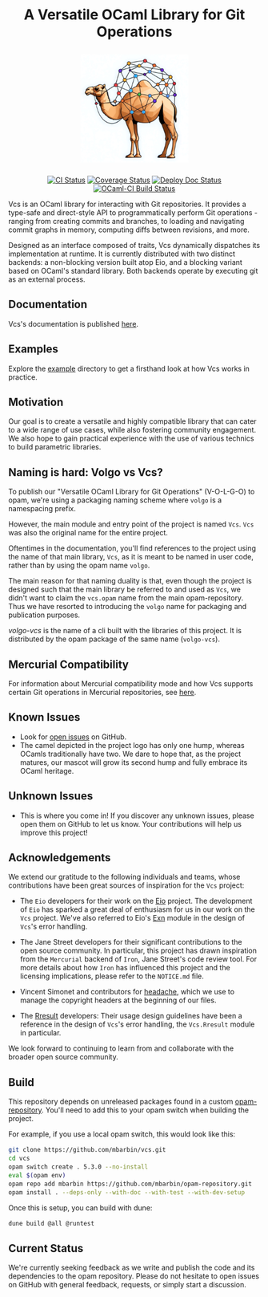 <h1 align="center">
  <p align="center">A Versatile OCaml Library for Git Operations</p>
  <img
    src="./doc/static/img/ocaml-vcs.png?raw=true"
    width='216'
    alt="Logo"
  />
</h1>

<p align="center">
  <a href="https://github.com/mbarbin/vcs/actions/workflows/ci.yml"><img src="https://github.com/mbarbin/vcs/workflows/ci/badge.svg" alt="CI Status"/></a>
  <a href="https://coveralls.io/github/mbarbin/vcs?branch=main"><img src="https://coveralls.io/repos/github/mbarbin/vcs/badge.svg?branch=main" alt="Coverage Status"/></a>
  <a href="https://github.com/mbarbin/vcs/actions/workflows/deploy-doc.yml"><img src="https://github.com/mbarbin/vcs/workflows/deploy-doc/badge.svg" alt="Deploy Doc Status"/></a>
  <a href="https://ocaml.ci.dev/github/mbarbin/vcs"><img src="https://img.shields.io/endpoint?url=https://ocaml.ci.dev/badge/mbarbin/vcs/main&logo=ocaml" alt="OCaml-CI Build Status"/></a>
</p>

Vcs is an OCaml library for interacting with Git repositories. It provides a type-safe and direct-style API to programmatically perform Git operations - ranging from creating commits and branches, to loading and navigating commit graphs in memory, computing diffs between revisions, and more.

Designed as an interface composed of traits, Vcs dynamically dispatches its implementation at runtime. It is currently distributed with two distinct backends: a non-blocking version built atop Eio, and a blocking variant based on OCaml's standard library. Both backends operate by executing git as an external process.

## Documentation

Vcs's documentation is published [here](https://mbarbin.github.io/vcs).

## Examples

Explore the [example](example/) directory to get a firsthand look at how Vcs works in practice.

## Motivation

Our goal is to create a versatile and highly compatible library that can cater to a wide range of use cases, while also fostering community engagement. We also hope to gain practical experience with the use of various technics to build parametric libraries.

## Naming is hard: Volgo vs Vcs?

To publish our "Versatile OCaml Library for Git Operations" (V-O-L-G-O) to opam, we're using a packaging naming scheme where `volgo` is a namespacing prefix.

However, the main module and entry point of the project is named `Vcs`. `Vcs` was also the original name for the entire project.

Oftentimes in the documentation, you'll find references to the project using the name of that main library, `Vcs`, as it is meant to be named in user code, rather than by using the opam name `volgo`.

The main reason for that naming duality is that, even though the project is designed such that the main library be referred to and used as `Vcs`, we didn't want to claim the `vcs.opam` name from the main opam-repository. Thus we have resorted to introducing the `volgo` name for packaging and publication purposes.

*volgo-vcs* is the name of a cli built with the libraries of this project. It is distributed by the opam package of the same name (`volgo-vcs`).

## Mercurial Compatibility

For information about Mercurial compatibility mode and how Vcs supports certain Git operations in Mercurial repositories, see [here](doc/docs/explanation/mercurial-compatibility.md).

## Known Issues

- Look for [open issues](https://github.com/mbarbin/vcs/issues) on GitHub.
- The camel depicted in the project logo has only one hump, whereas OCamls traditionally have two. We dare to hope that, as the project matures, our mascot will grow its second hump and fully embrace its OCaml heritage.

## Unknown Issues

- This is where you come in! If you discover any unknown issues, please open them on GitHub to let us know. Your contributions will help us improve this project!

## Acknowledgements

We extend our gratitude to the following individuals and teams, whose contributions have been great sources of inspiration for the `Vcs` project:

- The `Eio` developers for their work on the [Eio](https://github.com/ocaml-multicore/eio) project. The development of `Eio` has sparked a great deal of enthusiasm for us in our work on the `Vcs` project. We've also referred to Eio's [Exn](https://ocaml-multicore.github.io/eio/eio/Eio/Exn/index.html) module in the design of `Vcs`'s error handling.

- The Jane Street developers for their significant contributions to the open source community. In particular, this project has drawn inspiration from the `Mercurial` backend of `Iron`, Jane Street's code review tool. For more details about how `Iron` has influenced this project and the licensing implications, please refer to the `NOTICE.md` file.

- Vincent Simonet and contributors for [headache](https://github.com/Frama-C/headache), which we use to manage the copyright headers at the beginning of our files.

- The [Rresult](https://erratique.ch/software/rresult/doc/Rresult/index.html#usage) developers: Their usage design guidelines have been a reference in the design of `Vcs`'s error handling, the `Vcs.Rresult` module in particular.

We look forward to continuing to learn from and collaborate with the broader open source community.

## Build

This repository depends on unreleased packages found in a custom [opam-repository](https://github.com/mbarbin/opam-repository.git). You'll need to add this to your opam switch when building the project.

For example, if you use a local opam switch, this would look like this:

```sh
git clone https://github.com/mbarbin/vcs.git
cd vcs
opam switch create . 5.3.0 --no-install
eval $(opam env)
opam repo add mbarbin https://github.com/mbarbin/opam-repository.git
opam install . --deps-only --with-doc --with-test --with-dev-setup
```

Once this is setup, you can build with dune:

```sh
dune build @all @runtest
```

## Current Status

We're currently seeking feedback as we write and publish the code and its dependencies to the opam repository. Please do not hesitate to open issues on GitHub with general feedback, requests, or simply start a discussion.
